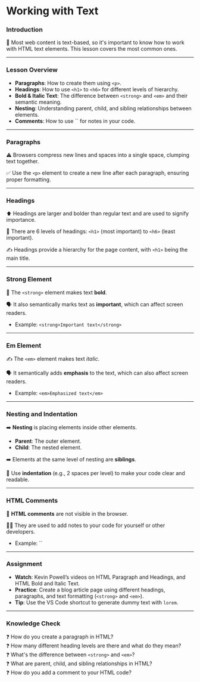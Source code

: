 # Working with Text

### Introduction

📄 Most web content is text-based, so it's important to know how to work with HTML text elements. This lesson covers the most common ones.

***

### Lesson Overview

-   **Paragraphs**: How to create them using `<p>`.
-   **Headings**: How to use `<h1>` to `<h6>` for different levels of hierarchy.
-   **Bold & Italic Text**: The difference between `<strong>` and `<em>` and their semantic meaning.
-   **Nesting**: Understanding parent, child, and sibling relationships between elements.
-   **Comments**: How to use `` for notes in your code.

***

### Paragraphs

⚠️ Browsers compress new lines and spaces into a single space, clumping text together.

✅ Use the `<p>` element to create a new line after each paragraph, ensuring proper formatting.

***

### Headings

⬆️ Headings are larger and bolder than regular text and are used to signify importance.

🔢 There are 6 levels of headings: `<h1>` (most important) to `<h6>` (least important).

✍️ Headings provide a hierarchy for the page content, with `<h1>` being the main title.

***

### Strong Element

💪 The `<strong>` element makes text **bold**.

🗣️ It also semantically marks text as **important**, which can affect screen readers.

-   Example: `<strong>Important text</strong>`

***

### Em Element

✍️ The `<em>` element makes text *italic*.

🗣️ It semantically adds **emphasis** to the text, which can also affect screen readers.

-   Example: `<em>Emphasized text</em>`

***

### Nesting and Indentation

➡️ **Nesting** is placing elements inside other elements.

-   **Parent**: The outer element.
-   **Child**: The nested element.

➡️ Elements at the same level of nesting are **siblings**.

🧹 Use **indentation** (e.g., 2 spaces per level) to make your code clear and readable.

***

### HTML Comments

📝 **HTML comments** are not visible in the browser.

🧑‍💻 They are used to add notes to your code for yourself or other developers.

-   Example: ``

***

### Assignment

-   **Watch**: Kevin Powell’s videos on HTML Paragraph and Headings, and HTML Bold and Italic Text.
-   **Practice**: Create a blog article page using different headings, paragraphs, and text formatting (`<strong>` and `<em>`).
-   **Tip**: Use the VS Code shortcut to generate dummy text with `lorem`.

***

### Knowledge Check

❓ How do you create a paragraph in HTML?  
❓ How many different heading levels are there and what do they mean?  
❓ What's the difference between `<strong>` and `<em>`?  
❓ What are parent, child, and sibling relationships in HTML?  
❓ How do you add a comment to your HTML code?